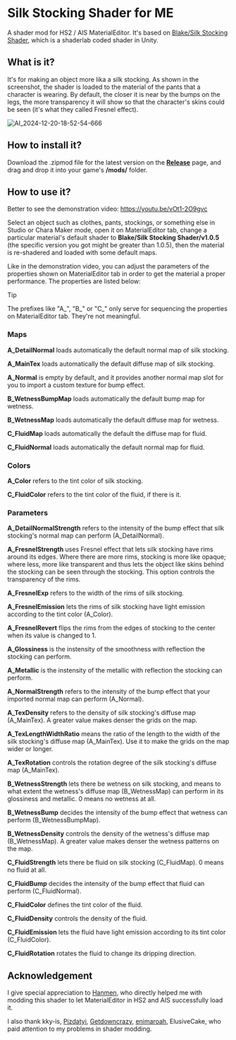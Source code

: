 # Silk Stocking Shader for ME
A shader mod for HS2 / AIS MaterialEditor. It's based on [Blake/Silk Stocking Shader](https://github.com/Blatke/Silk-Stocking-Shader), which is a shaderlab coded shader in Unity.

## What is it?
It's for making an object more lika a silk stocking. As shown in the screenshot, the shader is loaded to the material of the pants that a character is wearing. By default, the closer it is near by the bumps on the legs, the more transparency it will show so that the character's skins could be seen (it's what they called Fresnel effect).

![AI_2024-12-20-18-52-54-666](https://github.com/user-attachments/assets/fdee0098-611b-4d87-b249-45d2e11b1222)

## How to install it?
Download the .zipmod file for the latest version on the **[Release](https://github.com/Blatke/Silk-Stocking-Shader-for-ME/releases)** page, and drag and drop it into your game's **/mods/** folder.

## How to use it?
Better to see the demonstration video: https://youtu.be/vOt1-2O9gvc

Select an object such as clothes, pants, stockings, or something else in Studio or Chara Maker mode, open it on MaterialEditor tab, change a particular material's default shader to **Blake/Silk Stocking Shader/v1.0.5** (the specific version you got might be greater than 1.0.5), then the material is re-shadered and loaded with some default maps. 

Like in the demonstration video, you can adjust the parameters of the properties shown on MaterialEditor tab in order to get the material a proper performance. The properties are listed below: 

> [!TIP]
> The prefixes like "A_", "B_" or "C_" only serve for sequencing the properties on MaterialEditor tab. They're not meaningful.

### Maps
**A_DetailNormal** loads automatically the default normal map of silk stocking.

**A_MainTex** loads automatically the default diffuse map of silk stocking.

**A_Normal** is empty by default, and it provides another normal map slot for you to import a custom texture for bump effect. 

**B_WetnessBumpMap** loads automatically the default bump map for wetness.

**B_WetnessMap** loads automatically the default diffuse map for wetness.

**C_FluidMap** loads automatically the default the diffuse map for fluid.

**C_FluidNormal** loads automatically the default normal map for fluid.

### Colors
**A_Color** refers to the tint color of silk stocking.

**C_FluidColor** refers to the tint color of the fluid, if there is it.

### Parameters
**A_DetailNormalStrength** refers to the intensity of the bump effect that silk stocking's normal map can perform (A_DetailNormal).

**A_FresnelStrength** uses Fresnel effect that lets silk stocking have rims around its edges. Where there are more rims, stocking is more like opaque; where less, more like transparent and thus lets the object like skins behind the stocking can be seen through the stocking. This option controls the transparency of the rims.

**A_FresnelExp** refers to the width of the rims of silk stocking.

**A_FresnelEmission** lets the rims of silk stocking have light emission according to the tint color (A_Color).

**A_FresnelRevert** flips the rims from the edges of stocking to the center when its value is changed to 1.

**A_Glossiness** is the instensity of the smoothness with reflection the stocking can perform.

**A_Metallic** is the instensity of the metallic with reflection the stocking can perform.

**A_NormalStrength** refers to the intensity of the bump effect that your imported normal map can perform (A_Normal).

**A_TexDensity** refers to the density of silk stocking's diffuse map (A_MainTex). A greater value makes denser the grids on the map.

**A_TexLengthWidthRatio** means the ratio of the length to the width of the silk stocking's diffuse map (A_MainTex). Use it to make the grids on the map wider or longer.

**A_TexRotation** controls the rotation degree of the silk stocking's diffuse map (A_MainTex).

**B_WetnessStrength** lets there be wetness on silk stocking, and means to what extent the wetness's diffuse map (B_WetnessMap) can perform in its glossiness and metallic. 0 means no wetness at all.

**B_WetnessBump** decides the intensity of the bump effect that wetness can perform (B_WetnessBumpMap).

**B_WetnessDensity** controls the density of the wetness's diffuse map (B_WetnessMap). A greater value makes denser the wetness patterns on the map.

**C_FluidStrength** lets there be fluid on silk stocking (C_FluidMap). 0 means no fluid at all.

**C_FluidBump** decides the intensity of the bump effect that fluid can perform (C_FluidNormal).

**C_FluidColor** defines the tint color of the fluid.

**C_FluidDensity** controls the density of the fluid.

**C_FluidEmission** lets the fluid have light emission according to its tint color (C_FluidColor).

**C_FluidRotation** rotates the fluid to change its dripping direction.

## Acknowledgement
I give special appreciation to [Hanmen](https://www.patreon.com/c/hanmen), who directly helped me with modding this shader to let MaterialEditor in HS2 and AIS successfully load it.

I also thank kky-is, [Pizdatyi](https://www.pixiv.net/users/86387918), [Getdowncrazy](https://www.patreon.com/c/realillusionGDC/), [enimaroah](https://github.com/enimaroah-cubic/Sb3UGS/wiki), ElusiveCake, who paid attention to my problems in shader modding.

